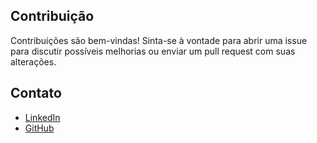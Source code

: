 ## Contribuição

Contribuições são bem-vindas! Sinta-se à vontade para abrir uma issue para discutir possíveis melhorias ou enviar um pull request com suas alterações.

## Contato
* [LinkedIn](www.linkedin.com/in/eduardo-pedrosap)
* [GitHub](https://github.com/Eduardoppereira)
